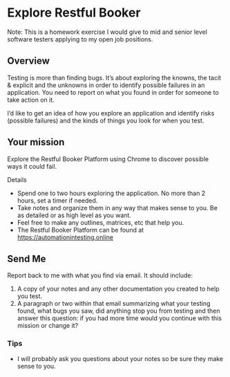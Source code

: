 # Explore Restful Booker

Note: This is a homework exercise I would give to mid and senior level software testers applying to my open job positions. 

## Overview

Testing is more than finding bugs. It’s about exploring the knowns, the tacit & explicit and the unknowns in order to identify possible failures in an application. You need to report on what you found in order for someone to take action on it.


I’d like to get an idea of how you explore an application and identify risks (possible failures) and the kinds of things you look for when you test.

## Your mission

Explore the Restful Booker Platform using Chrome to discover possible ways it could fail.

Details
- Spend one to two hours exploring the application. No more than 2 hours, set a timer if needed.
- Take notes and organize them in any way that makes sense to you. Be as detailed or as high level as you want.
- Feel free to make any outlines, matrices, etc that help you.
- The Restful Booker Platform can be found at https://automationintesting.online

## Send Me
Report back to me with what you find via email. It should include:


1. A copy of your notes and any other documentation you created to help you test.
2. A paragraph or two within that email summarizing what your testing found, what bugs you saw, did anything stop you from testing and then answer this question: if you had more time would you continue with this mission or change it?


### Tips

- I will probably ask you questions about your notes so be sure they make sense to you.